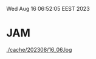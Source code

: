 Wed Aug 16 06:52:05 EEST 2023
# JAM
<a href='./cache/202308/16_06.log'>./cache/202308/16_06.log</a>
